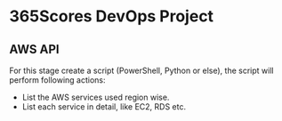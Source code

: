 # 365Scores DevOps Project
## AWS API
For this stage create a script (PowerShell, Python or else), the script
will perform following actions:
* List the AWS services used region wise.
* List each service in detail, like EC2, RDS etc.